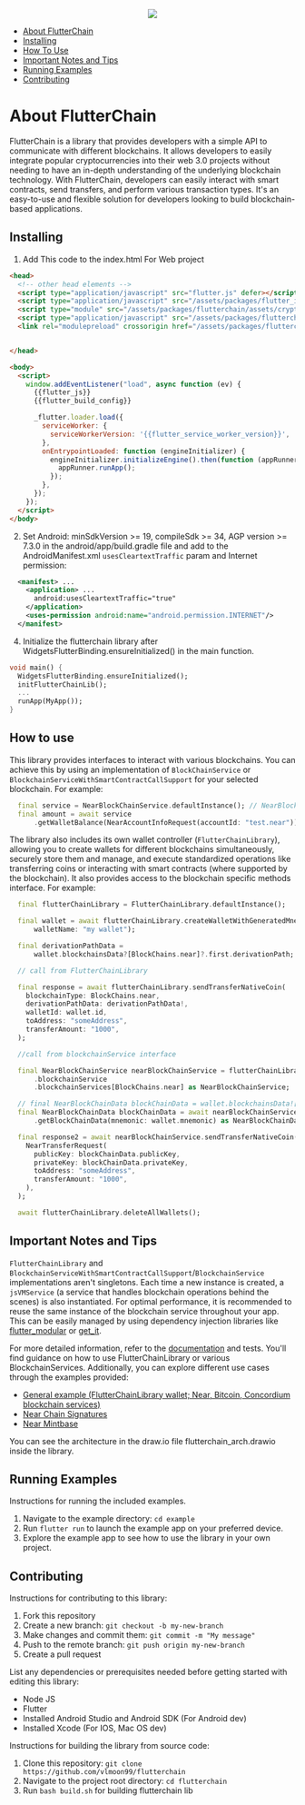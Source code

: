 <div align="center">

![](https://i.ibb.co/zx28GX3/Flutter-Chain-Logo.png)

</div>

- [About FlutterChain](#about-get)
- [Installing](#installing)
- [How To Use](#how-to-use)
- [Important Notes and Tips](#important-notes-and-tips)
- [Running Examples](#running-examples)
- [Contributing](#contributing)


# About FlutterChain
FlutterChain is a library that provides developers with a simple API to communicate with different blockchains. It allows developers to easily integrate popular cryptocurrencies into their web 3.0 projects without needing to have an in-depth understanding of the underlying blockchain technology. With FlutterChain, developers can easily interact with smart contracts, send transfers, and perform various transaction types. It's an easy-to-use and flexible solution for developers looking to build blockchain-based applications.

## Installing

1. Add This code to the index.html For Web project

```html
<head>
  <!-- other head elements -->
  <script type="application/javascript" src="flutter.js" defer></script>
  <script type="application/javascript" src="/assets/packages/flutter_inappwebview_web/assets/web/web_support.js" defer></script>
  <script type="module" src="/assets/packages/flutterchain/assets/crypto-lib/dist/bundle.js"></script>
  <script type="application/javascript" src="/assets/packages/flutterchain/assets/crypto-lib/dist/dop_bundle.js"></script>
  <link rel="modulepreload" crossorigin href="/assets/packages/flutterchain/assets/crypto-lib/dist/bundle2.js">


</head>

<body>
  <script>
    window.addEventListener("load", async function (ev) {
      {{flutter_js}}
      {{flutter_build_config}}

      _flutter.loader.load({
        serviceWorker: {
          serviceWorkerVersion: '{{flutter_service_worker_version}}',
        },
        onEntrypointLoaded: function (engineInitializer) {
          engineInitializer.initializeEngine().then(function (appRunner) {
            appRunner.runApp();
          });
        },
      });
    });
  </script>
</body>
```

2.  Set Android: minSdkVersion >= 19, compileSdk >= 34, AGP version >= 7.3.0 in the android/app/build.gradle file and add to the AndroidManifest.xml `usesCleartextTraffic` param and Internet permission:
```xml
  <manifest> ...
    <application> ...
      android:usesCleartextTraffic="true"
    </application>
    <uses-permission android:name="android.permission.INTERNET"/>
  </manifest>
```

4.  Initialize the flutterchain library after WidgetsFlutterBinding.ensureInitialized() in the main function.
```dart
void main() {
  WidgetsFlutterBinding.ensureInitialized();
  initFlutterChainLib();
  ...
  runApp(MyApp());
}
```

## How to use

This library provides interfaces to interact with various blockchains. You can achieve this by using an implementation of `BlockChainService` or `BlockchainServiceWithSmartContractCallSupport` for your selected blockchain. For example:

```dart
  final service = NearBlockChainService.defaultInstance(); // NearBlockChainService implements BlockchainServiceWithSmartContractCallSupport
  final amount = await service
      .getWalletBalance(NearAccountInfoRequest(accountId: "test.near"));
```

The library also includes its own wallet controller (`FlutterChainLibrary`), allowing you to create wallets for different blockchains simultaneously, securely store them and manage, and execute standardized operations like transferring coins or interacting with smart contracts (where supported by the blockchain). It also provides access to the blockchain specific methods interface. For example:

```dart
  final flutterChainLibrary = FlutterChainLibrary.defaultInstance();

  final wallet = await flutterChainLibrary.createWalletWithGeneratedMnemonic(
      walletName: "my wallet");

  final derivationPathData =
      wallet.blockchainsData?[BlockChains.near]?.first.derivationPath;

  // call from FlutterChainLibrary

  final response = await flutterChainLibrary.sendTransferNativeCoin(
    blockchainType: BlockChains.near,
    derivationPathData: derivationPathData!,
    walletId: wallet.id,
    toAddress: "someAddress",
    transferAmount: "1000",
  );

  //call from blockchainService interface

  final NearBlockChainService nearBlockChainService = flutterChainLibrary
      .blockchainService
      .blockchainServices[BlockChains.near] as NearBlockChainService;

  // final NearBlockChainData blockChainData = wallet.blockchainsData![BlockChains.near]?.first as NearBlockChainData;
  final NearBlockChainData blockChainData = await nearBlockChainService
      .getBlockChainData(mnemonic: wallet.mnemonic) as NearBlockChainData;

  final response2 = await nearBlockChainService.sendTransferNativeCoin(
    NearTransferRequest(
      publicKey: blockChainData.publicKey,
      privateKey: blockChainData.privateKey,
      toAddress: "someAddress",
      transferAmount: "1000",
    ),
  );

  await flutterChainLibrary.deleteAllWallets();
```

## Important Notes and Tips  

`FlutterChainLibrary` and `BlockchainServiceWithSmartContractCallSupport`/`BlockchainService` implementations aren't singletons. Each time a new instance is created, a `jsVMService` (a service that handles blockchain operations behind the scenes) is also instantiated. For optimal performance, it is recommended to reuse the same instance of the blockchain service throughout your app. This can be easily managed by using dependency injection libraries like [flutter_modular](https://pub.dev/packages/flutter_modular) or [get_it](https://pub.dev/packages/get_it).

For more detailed information, refer to the [documentation](https://github.com/vlmoon99/flutterchain/tree/main/documentation) and tests. You'll find guidance on how to use FlutterChainLibrary or various BlockchainServices. Additionally, you can explore different use cases through the examples provided:

- [General example (FlutterChainLibrary wallet; Near, Bitcoin, Concordium blockchain services)](https://github.com/vlmoon99/flutterchain/tree/main/example)
- [Near Chain Signatures](https://github.com/vlmoon99/flutterchain/tree/main/chain_signatures_example)
- [Near Mintbase](https://github.com/vlmoon99/flutterchain/tree/main/mintbase_example)


You can see the architecture in the draw.io file flutterchain_arch.drawio inside the library.

## Running Examples

Instructions for running the included examples.

1. Navigate to the example directory: `cd example`
2. Run `flutter run` to launch the example app on your preferred device.
3. Explore the example app to see how to use the library in your own project.

## Contributing

Instructions for contributing to this library:

1. Fork this repository
2. Create a new branch: `git checkout -b my-new-branch`
3. Make changes and commit them: `git commit -m "My message"`
4. Push to the remote branch: `git push origin my-new-branch`
5. Create a pull request

List any dependencies or prerequisites needed before getting started with editing this library:

- Node JS
- Flutter
- Installed Android Studio and Android SDK (For Android dev)
- Installed Xcode (For IOS, Mac OS dev)

Instructions for building the library from source code:

1. Clone this repository: `git clone https://github.com/vlmoon99/flutterchain`
2. Navigate to the project root directory: `cd flutterchain`
3. Run `bash build.sh` for building flutterchain lib

